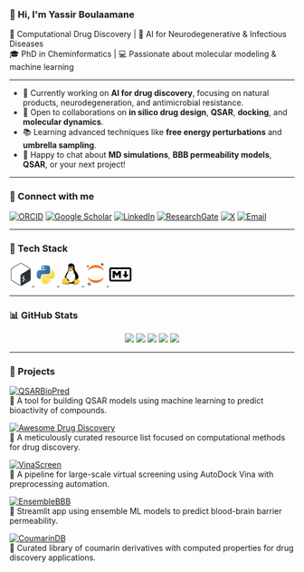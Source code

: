 ### 👋 Hi, I'm Yassir Boulaamane

🔬 Computational Drug Discovery | 🧠 AI for Neurodegenerative & Infectious Diseases  
🎓 PhD in Cheminformatics | 💻 Passionate about molecular modeling & machine learning

---
- 🔭 Currently working on **AI for drug discovery**, focusing on natural products, neurodegeneration, and antimicrobial resistance.
- 🤝 Open to collaborations on **in silico drug design**, **QSAR**, **docking**, and **molecular dynamics**.
- 📚 Learning advanced techniques like **free energy perturbations** and **umbrella sampling**.
- 💬 Happy to chat about **MD simulations**, **BBB permeability models**, **QSAR**, or your next project!
---

### 🔗 Connect with me

[![ORCID](https://img.shields.io/badge/ORCID-0000--0003--2920--3990-green?logo=orcid)](https://orcid.org/0000-0003-2920-3990)
[![Google Scholar](https://img.shields.io/badge/Google%20Scholar-Profile-blue?logo=google-scholar&logoColor=white)](https://scholar.google.com/citations?user=d5IimowAAAAJ)
[![LinkedIn](https://img.shields.io/badge/LinkedIn-Profile-blue?logo=linkedin)](https://www.linkedin.com/in/yassir-boulaamane)
[![ResearchGate](https://img.shields.io/badge/ResearchGate-Profile-00CCBB?logo=researchgate&logoColor=white)](https://www.researchgate.net/profile/Yassir-Boulaamane)
[![X](https://img.shields.io/badge/X-%40yassir__tw-000000?logo=twitter&logoColor=white)](https://twitter.com/yassir_tw)
[![Email](https://img.shields.io/badge/Email-boulaamane.yassir%40etu.uae.ac.ma-D14836?logo=gmail&logoColor=white)](mailto:boulaamane.yassir@etu.uae.ac.ma)

---

### 🧰 Tech Stack
<p align="left"> 
  <a href="https://www.gnu.org/software/bash/" target="_blank" rel="noreferrer">
    <img src="https://raw.githubusercontent.com/devicons/devicon/master/icons/bash/bash-original.svg" alt="bash" width="40" height="40"/> 
  </a> 
  <a href="https://www.python.org/" target="_blank" rel="noreferrer">
    <img src="https://raw.githubusercontent.com/devicons/devicon/master/icons/python/python-original.svg" alt="python" width="40" height="40"/> 
  </a> 
  <a href="https://www.linux.org/" target="_blank" rel="noreferrer">
    <img src="https://raw.githubusercontent.com/devicons/devicon/master/icons/linux/linux-original.svg" alt="linux" width="40" height="40"/> 
  </a>
  <a href="https://jupyter.org/" target="_blank" rel="noreferrer">
    <img src="https://raw.githubusercontent.com/devicons/devicon/master/icons/jupyter/jupyter-original.svg" alt="jupyter" width="40" height="40"/>
  </a>
  <a href="https://www.markdownguide.org/" target="_blank" rel="noreferrer">
    <img src="https://raw.githubusercontent.com/devicons/devicon/master/icons/markdown/markdown-original.svg" alt="markdown" width="40" height="40"/>
  </a>
</p>

---

### 📊 GitHub Stats

<p align="center">
<!-- Followers -->
<img src="https://img.shields.io/github/followers/yboulaamane?label=Followers&style=social" />
<!-- Stars -->
<img src="https://img.shields.io/github/stars/yboulaamane?label=Stars&style=social" />
<!-- Public Repos -->
<img src="https://img.shields.io/badge/Public%20Repos-15-blue?logo=github" />
<!-- Profile Views (via GitHub Profile Views Counter) -->
<img src="https://komarev.com/ghpvc/?username=yboulaamane&label=Profile%20Views&color=blue" />
<!-- Joined GitHub -->
<img src="https://img.shields.io/badge/Joined-Mar%2020,%202014-blue?logo=github" />
</p>

---

### 📁 Projects

[![QSARBioPred](https://img.shields.io/badge/QSARBioPred-Machine%20Learning%20for%20QSAR-blue?logo=github)](https://github.com/yboulaamane/QSARBioPred)  
🧪 A tool for building QSAR models using machine learning to predict bioactivity of compounds.

[![Awesome Drug Discovery](https://img.shields.io/badge/Awesome-Drug%20Discovery%20-blue?logo=github)](https://github.com/yboulaamane/awesome-drug-discovery)  
💊 A meticulously curated resource list focused on computational methods for drug discovery.

[![VinaScreen](https://img.shields.io/badge/VinaScreen-Virtual%20Screening%20Pipeline-blue?logo=github)](https://github.com/yboulaamane/VinaScreen)  
🧬 A pipeline for large-scale virtual screening using AutoDock Vina with preprocessing automation.

[![EnsembleBBB](https://img.shields.io/badge/EnsembleBBB-BBB%20Permeability%20Predictor-blue?logo=github)](https://github.com/yboulaamane/EnsembleBBB)  
🧠 Streamlit app using ensemble ML models to predict blood-brain barrier permeability.

[![CoumarinDB](https://img.shields.io/badge/CoumarinDB-Coumarin%20Compound%20Library-blue?logo=github)](https://github.com/yboulaamane/CoumarinDB)  
🌿 Curated library of coumarin derivatives with computed properties for drug discovery applications.

